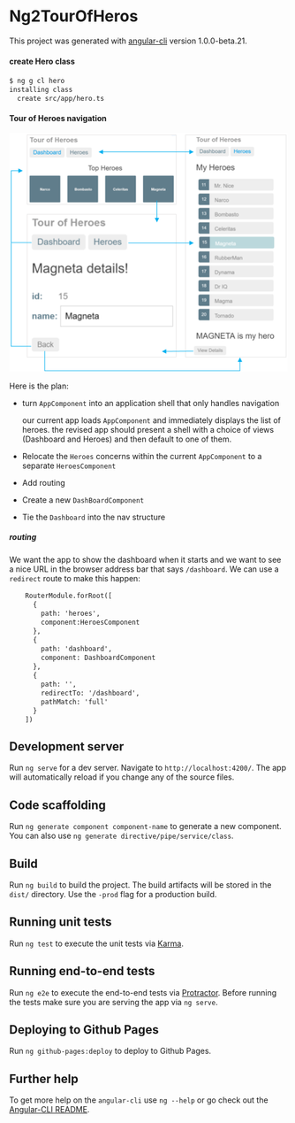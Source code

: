 # Ng2TourOfHeros

This project was generated with [angular-cli](https://github.com/angular/angular-cli) version 1.0.0-beta.21.

#### create Hero class

```
$ ng g cl hero
installing class
  create src/app/hero.ts
```

#### Tour of Heroes navigation

![nav diag](./src/assets/nav-diagram.png)

Here is the plan:

* turn `AppComponent` into an application shell that only handles navigation

  our current app loads `AppComponent` and immediately displays the list of heroes.
  the revised app should present a shell with a choice of views 
  (Dashboard and Heroes) and then default to one of them.
  

* Relocate the `Heroes` concerns within the current `AppComponent` to a separate
  `HeroesComponent`
* Add routing
* Create a new `DashBoardComponent`
* Tie the `Dashboard` into the nav structure  


##### routing

We want the app to show the dashboard when it starts and we want to see 
a nice URL in the browser address bar that says `/dashboard`.
We can use a `redirect` route to make this happen:

```
    RouterModule.forRoot([
      {
        path: 'heroes',
        component:HeroesComponent
      },
      {
        path: 'dashboard',
        component: DashboardComponent
      },
      {
        path: '',
        redirectTo: '/dashboard',
        pathMatch: 'full'
      }
    ])
```




## Development server
Run `ng serve` for a dev server. Navigate to `http://localhost:4200/`. The app will automatically reload if you change any of the source files.

## Code scaffolding

Run `ng generate component component-name` to generate a new component. You can also use `ng generate directive/pipe/service/class`.

## Build

Run `ng build` to build the project. The build artifacts will be stored in the `dist/` directory. Use the `-prod` flag for a production build.

## Running unit tests

Run `ng test` to execute the unit tests via [Karma](https://karma-runner.github.io).

## Running end-to-end tests

Run `ng e2e` to execute the end-to-end tests via [Protractor](http://www.protractortest.org/).
Before running the tests make sure you are serving the app via `ng serve`.

## Deploying to Github Pages

Run `ng github-pages:deploy` to deploy to Github Pages.

## Further help

To get more help on the `angular-cli` use `ng --help` or go check out the [Angular-CLI README](https://github.com/angular/angular-cli/blob/master/README.md).

